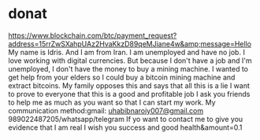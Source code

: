 # donat
https://www.blockchain.com/btc/payment_request?address=15rrZwSXahpUAz2HvaKkzD89qeMJiane4w&amp;message=Hello My name is Idris. And I am from Iran. I am unemployed and have no job. I love working with digital currencies. But because I don't have a job and I'm unemployed, I don't have the money to buy a mining machine. I wanted to get help from your elders so I could buy a bitcoin mining machine and extract bitcoins. My family opposes this and says that all this is a lie I want to prove to everyone that this is a good and profitable job I ask you friends to help me as much as you want so that I can start my work. My communication method:gmail: uhabibnaroiy007@gmail.com 989022487205/whatsapp/telegram If yo want to contact me to give you evidence that I am real I wish you success and good health&amp;amount=0.1
